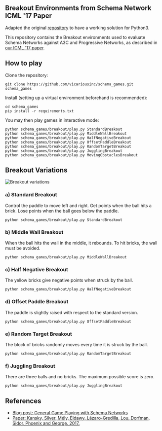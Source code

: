 
## Breakout Environments from Schema Network ICML '17 Paper

Adapted the original [repository](https://github.com/vicariousinc/schema-games) to have a working solution for Python3.

This repository contains the Breakout environments used to evaluate Schema Networks against A3C and Progressive Networks, as described in [our ICML '17 paper](https://www.vicarious.com/img/icml2017-schemas.pdf).

## How to play

Clone the repository:

```
git clone https://github.com/vicariousinc/schema_games.git schema_games
```

Install (setting up a virtual environment beforehand is recommended):

```
cd schema_games
pip install -r requirements.txt
```

You may then play games in interactive mode:

```
python schema_games/breakout/play.py StandardBreakout
python schema_games/breakout/play.py MiddleWallBreakout
python schema_games/breakout/play.py HalfNegativeBreakout
python schema_games/breakout/play.py OffsetPaddleBreakout
python schema_games/breakout/play.py RandomTargetBreakout
python schema_games/breakout/play.py JugglingBreakout
python schema_games/breakout/play.py MovingObstaclesBreakout
```

## Breakout Variations
![Breakout variations](assets/collection.png)

### a) Standard Breakout

Control the paddle to move left and right. Get points when the ball hits a brick. Lose points when the ball goes below the paddle.

```
python schema_games/breakout/play.py StandardBreakout
```

### b) Middle Wall Breakout

When the ball hits the wall in the middle, it rebounds. To hit bricks, the wall must be avoided.

```
python schema_games/breakout/play.py MiddleWallBreakout
```

### c) Half Negative Breakout

The yellow bricks give negative points when struck by the ball.

```
python schema_games/breakout/play.py HalfNegativeBreakout
```

### d) Offset Paddle Breakout

The paddle is slightly raised with respect to the standard version.

```
python schema_games/breakout/play.py OffsetPaddleBreakout
```

### e) Random Target Breakout

The block of bricks randomly moves every time it is struck by the ball.

```
python schema_games/breakout/play.py RandomTargetBreakout
```

### f) Juggling Breakout

There are three balls and no bricks. The maximum possible score is zero.

```
python schema_games/breakout/play.py JugglingBreakout
```

## References
- [Blog post: General Game Playing with Schema Networks](https://www.vicarious.com/general-game-playing-with-schema-networks.html)
- [Paper: Kansky, Silver, Mély, Eldawy, Lázaro-Gredilla, Lou, Dorfman, Sidor, Phoenix and George. 2017.](https://www.vicarious.com/img/icml2017-schemas.pdf)
